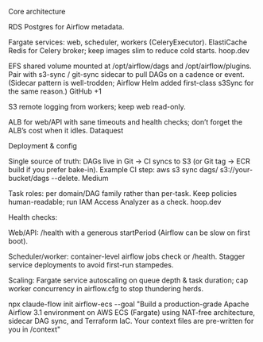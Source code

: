 Core architecture

RDS Postgres for Airflow metadata.

Fargate services: web, scheduler, workers (CeleryExecutor). ElastiCache Redis for Celery broker; keep images slim to reduce cold starts.
hoop.dev

EFS shared volume mounted at /opt/airflow/dags and /opt/airflow/plugins. Pair with s3-sync / git-sync sidecar to pull DAGs on a cadence or event. (Sidecar pattern is well-trodden; Airflow Helm added first-class s3Sync for the same reason.)
GitHub
+1

S3 remote logging from workers; keep web read-only.

ALB for web/API with sane timeouts and health checks; don’t forget the ALB’s cost when it idles.
Dataquest

Deployment & config

Single source of truth: DAGs live in Git → CI syncs to S3 (or Git tag → ECR build if you prefer bake-in). Example CI step: aws s3 sync dags/ s3://your-bucket/dags --delete.
Medium

Task roles: per domain/DAG family rather than per-task. Keep policies human-readable; run IAM Access Analyzer as a check.
hoop.dev

Health checks:

Web/API: /health with a generous startPeriod (Airflow can be slow on first boot).

Scheduler/worker: container-level airflow jobs check or /health. Stagger service deployments to avoid first-run stampedes.

Scaling: Fargate service autoscaling on queue depth & task duration; cap worker concurrency in airflow.cfg to stop thundering herds.

npx claude-flow init airflow-ecs --goal "Build a production-grade Apache Airflow 3.1 environment on AWS ECS (Fargate) using NAT-free architecture, sidecar DAG sync, and Terraform IaC. Your context files are pre-written for you in /context"
